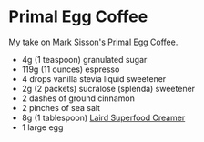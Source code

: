 # Primal Egg Coffee

My take on [Mark Sisson's Primal Egg Coffee](https://www.marksdailyapple.com/primal-egg-coffee/).

- 4g (1 teaspoon) granulated sugar
- 119g (11 ounces) espresso
- 4 drops vanilla stevia liquid sweetener
- 2g (2 packets) sucralose (splenda) sweetener
- 2 dashes of ground cinnamon
- 2 pinches of sea salt
- 8g (1 tablespoon) [Laird Superfood Creamer](https://lairdsuperfood.com/products/superfood-creamer-original)
- 1 large egg
<!--stackedit_data:
eyJoaXN0b3J5IjpbMTg3MjYwNDUwMywxMDgyNzY3OTE4LC03Mz
M2MjkzOTFdfQ==
-->